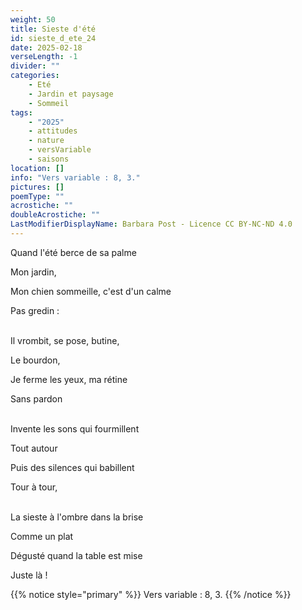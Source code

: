 ```yaml
---
weight: 50
title: Sieste d'été
id: sieste_d_ete_24
date: 2025-02-18
verseLength: -1
divider: ""
categories:
    - Eté
    - Jardin et paysage
    - Sommeil
tags:
    - "2025"
    - attitudes
    - nature
    - versVariable
    - saisons
location: []
info: "Vers variable : 8, 3."
pictures: []
poemType: ""
acrostiche: ""
doubleAcrostiche: ""
LastModifierDisplayName: Barbara Post - Licence CC BY-NC-ND 4.0
---
```

Quand l'été berce de sa palme

Mon jardin,

Mon chien sommeille, c'est d'un calme

Pas gredin :

 \
Il vrombit, se pose, butine,

Le bourdon,

Je ferme les yeux, ma rétine

Sans pardon

 \
Invente les sons qui fourmillent

Tout autour

Puis des silences qui babillent

Tour à tour,

 \
La sieste à l'ombre dans la brise

Comme un plat

Dégusté quand la table est mise

Juste là !

<!-- FM:Snippet:Start data:{"id":"_simpleNotice","fields":[{"name":"content","value":""}]} -->
{{% notice style="primary" %}}
Vers variable : 8, 3.
{{% /notice %}}
<!-- FM:Snippet:End -->